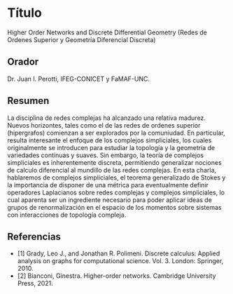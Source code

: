# Título

Higher Order Networks and Discrete Differential Geometry 
(Redes de Ordenes Superior y Geometría Diferencial Discreta)

## Orador

Dr. Juan I. Perotti, IFEG-CONICET y FaMAF-UNC.

## Resumen

La disciplina de redes complejas ha alcanzado una relativa madurez. Nuevos horizontes, tales como el de las redes de ordenes superior (hipergrafos) comienzan a ser explorados por la comuniudad. En particular, resulta interesante el enfoque de los complejos simpliciales, los cuales originalmente se introducen para estudiar la topología y la geometría de variedades contínuas y suaves. Sin embargo, la teoría de complejos simpliciales es inherentemente discreta, permitiendo generalizar nociones de calculo diferencial al mundillo de las redes complejas. En esta charla, hablaremos de complejos simpliciales, el teorema generalizado de Stokes y la importancia de disponer de una métrica para eventualmente definir operadores Laplacianos sobre redes complejas y complejos simpliciales, lo cual aparenta ser un ingrediente necesario para poder aplicar ideas de grupos de renormalización en el espacio de los momentos sobre sistemas con interacciones de topología compleja.

## Referencias

* [1] Grady, Leo J., and Jonathan R. Polimeni. Discrete calculus: Applied analysis on graphs for computational science. Vol. 3. London: Springer, 2010.
* [2] Bianconi, Ginestra. Higher-order networks. Cambridge University Press, 2021.
